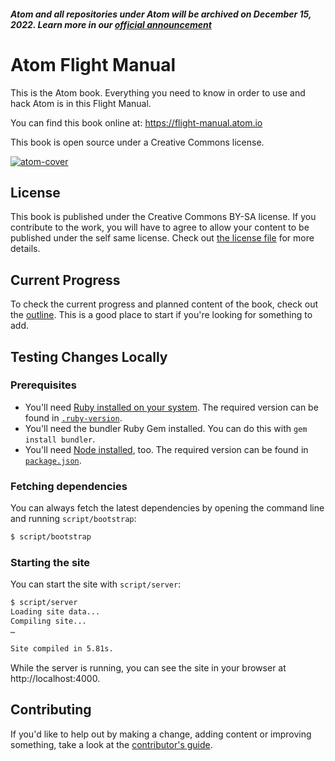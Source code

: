 ##### Atom and all repositories under Atom will be archived on December 15, 2022. Learn more in our [official announcement](https://github.blog/2022-06-08-sunsetting-atom/)
 # Atom Flight Manual

This is the Atom book. Everything you need to know in order to use and hack Atom is in this Flight Manual.

You can find this book online at: https://flight-manual.atom.io

This book is open source under a Creative Commons license.

[![atom-cover](https://cloud.githubusercontent.com/assets/378023/8718108/54c10686-2bdc-11e5-8d26-f7f807d63171.png)](https://github.com/atom/docs/releases/latest)

## License

This book is published under the Creative Commons BY-SA license. If you contribute to the work, you will have to agree to allow your content to be published under the self same license. Check out [the license file](LICENSE.md) for more details.

## Current Progress

To check the current progress and planned content of the book, check out the [outline](outline.md). This is a good place to start if you're looking for something to add.

## Testing Changes Locally

### Prerequisites

* You'll need [Ruby installed on your system](https://www.ruby-lang.org/en/documentation/installation/). The required version can be found in [`.ruby-version`](.ruby-version).
* You'll need the bundler Ruby Gem installed. You can do this with `gem install bundler`.
* You'll need [Node installed](https://nodejs.org/en/download/), too. The required version can be found in [`package.json`](package.json).

### Fetching dependencies

You can always fetch the latest dependencies by opening the command line and running `script/bootstrap`:

``` sh
$ script/bootstrap
```

### Starting the site

You can start the site with `script/server`:

``` sh
$ script/server
Loading site data...
Compiling site...
…

Site compiled in 5.81s.
```

While the server is running, you can see the site in your browser at http://localhost:4000.

## Contributing

If you'd like to help out by making a change, adding content or improving something, take a look at the [contributor's guide](CONTRIBUTING.md).
